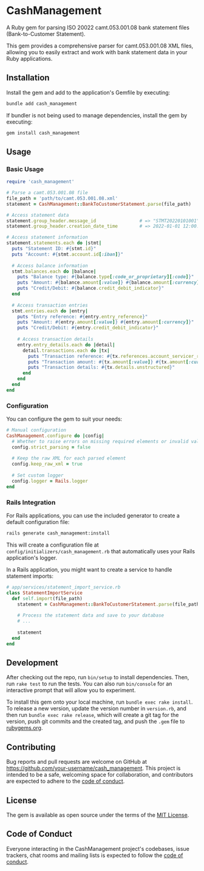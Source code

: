 # CashManagement

A Ruby gem for parsing ISO 20022 camt.053.001.08 bank statement files (Bank-to-Customer Statement).

This gem provides a comprehensive parser for camt.053.001.08 XML files, allowing you to easily extract and work with bank statement data in your Ruby applications.

## Installation

Install the gem and add to the application's Gemfile by executing:

```bash
bundle add cash_management
```

If bundler is not being used to manage dependencies, install the gem by executing:

```bash
gem install cash_management
```

## Usage

### Basic Usage

```ruby
require 'cash_management'

# Parse a camt.053.001.08 file
file_path = 'path/to/camt.053.001.08.xml'
statement = CashManagement::BankToCustomerStatement.parse(file_path)

# Access statement data
statement.group_header.message_id                # => "STMT20220101001"
statement.group_header.creation_date_time        # => 2022-01-01 12:00:00 UTC

# Access statement information
statement.statements.each do |stmt|
  puts "Statement ID: #{stmt.id}"
  puts "Account: #{stmt.account.id[:iban]}"
  
  # Access balance information
  stmt.balances.each do |balance|
    puts "Balance type: #{balance.type[:code_or_proprietary][:code]}"
    puts "Amount: #{balance.amount[:value]} #{balance.amount[:currency]}"
    puts "Credit/Debit: #{balance.credit_debit_indicator}"
  end
  
  # Access transaction entries
  stmt.entries.each do |entry|
    puts "Entry reference: #{entry.entry_reference}"
    puts "Amount: #{entry.amount[:value]} #{entry.amount[:currency]}"
    puts "Credit/Debit: #{entry.credit_debit_indicator}"
    
    # Access transaction details
    entry.entry_details.each do |detail|
      detail.transactions.each do |tx|
        puts "Transaction reference: #{tx.references.account_servicer_reference}"
        puts "Transaction amount: #{tx.amount[:value]} #{tx.amount[:currency]}"
        puts "Transaction details: #{tx.details.unstructured}"
      end
    end
  end
end
```

### Configuration

You can configure the gem to suit your needs:

```ruby
# Manual configuration
CashManagement.configure do |config|
  # Whether to raise errors on missing required elements or invalid values
  config.strict_parsing = false
  
  # Keep the raw XML for each parsed element
  config.keep_raw_xml = true
  
  # Set custom logger
  config.logger = Rails.logger
end
```

### Rails Integration

For Rails applications, you can use the included generator to create a default configuration file:

```bash
rails generate cash_management:install
```

This will create a configuration file at `config/initializers/cash_management.rb` that automatically uses your Rails application's logger.

In a Rails application, you might want to create a service to handle statement imports:

```ruby
# app/services/statement_import_service.rb
class StatementImportService
  def self.import(file_path)
    statement = CashManagement::BankToCustomerStatement.parse(file_path)
    
    # Process the statement data and save to your database
    # ...
    
    statement
  end
end
```

## Development

After checking out the repo, run `bin/setup` to install dependencies. Then, run `rake test` to run the tests. You can also run `bin/console` for an interactive prompt that will allow you to experiment.

To install this gem onto your local machine, run `bundle exec rake install`. To release a new version, update the version number in `version.rb`, and then run `bundle exec rake release`, which will create a git tag for the version, push git commits and the created tag, and push the `.gem` file to [rubygems.org](https://rubygems.org).

## Contributing

Bug reports and pull requests are welcome on GitHub at https://github.com/your-username/cash_management. This project is intended to be a safe, welcoming space for collaboration, and contributors are expected to adhere to the [code of conduct](https://github.com/your-username/cash_management/blob/main/CODE_OF_CONDUCT.md).

## License

The gem is available as open source under the terms of the [MIT License](https://opensource.org/licenses/MIT).

## Code of Conduct

Everyone interacting in the CashManagement project's codebases, issue trackers, chat rooms and mailing lists is expected to follow the [code of conduct](https://github.com/your-username/cash_management/blob/main/CODE_OF_CONDUCT.md).

